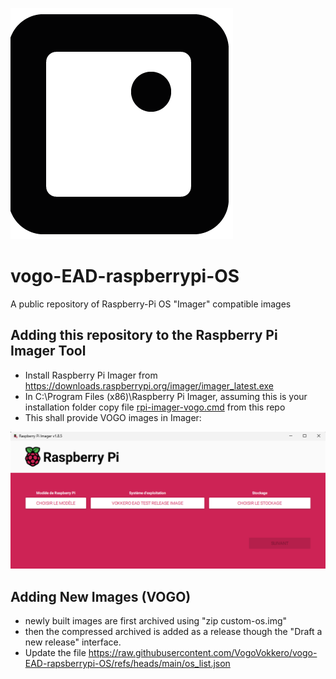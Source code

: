 ![Logo](icon.png)

# vogo-EAD-raspberrypi-OS
A public repository of Raspberry-Pi OS "Imager" compatible images

## Adding this repository to the Raspberry Pi Imager Tool

* Install Raspberry Pi Imager from https://downloads.raspberrypi.org/imager/imager_latest.exe
* In C:\Program Files (x86)\Raspberry Pi Imager, assuming this is your installation folder copy file [rpi-imager-vogo.cmd](rpi-imager-vogo.cmd) from this repo
* This shall provide VOGO images in Imager:

![Imager](imager.png)


## Adding New Images (VOGO)

* newly built images are first archived using "zip custom-os.img"
* then the compressed archived is added as a release though the "Draft a new release" interface.
* Update the file https://raw.githubusercontent.com/VogoVokkero/vogo-EAD-rapsberrypi-OS/refs/heads/main/os_list.json

